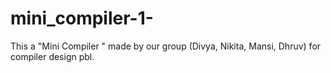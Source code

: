 # mini_compiler-1-
This a "Mini Compiler " made by our group (Divya, Nikita, Mansi, Dhruv) for compiler design pbl. 
